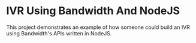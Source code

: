 # IVR Using Bandwidth And NodeJS

This project demonstrates an example of how someone could build an IVR using Bandwidth's APIs written in NodeJS.
